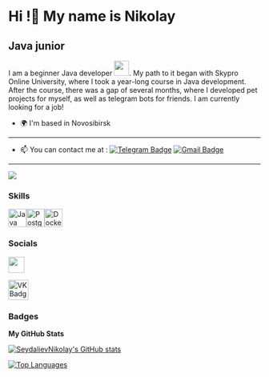 
Hi !👋 My name is Nikolay
===============================================================================================================================

Java junior
-----------

I am a beginner Java developer <img src="https://media.giphy.com/media/WUlplcMpOCEmTGBtBW/giphy.gif" width="30px">. My path to it began with Skypro Online University, where I took a year-long course in Java development. After the course, there was a gap of several months, where I developed pet projects for myself, as well as telegram bots for friends. I am currently looking for a job!

* 🌍  I'm based in Novosibirsk
---
- :mailbox:  You can contact me at : [![Telegram Badge](https://img.shields.io/badge/-Detailnikolay-blue?style=flat&logo=Telegram&logoColor=white)](https://t.me/Detailnikolay) [![Gmail Badge](https://img.shields.io/badge/-Gmail-red?style=flat&logo=Gmail&logoColor=white)](mailto:nikolay.seydaliev@gmail.com)
---
<a href="https://www.github.com/SeydalievNikolay" target="_blank" rel="noreferrer"><img
src="https://img.shields.io/github/followers/SeydalievNikolay?logo=github&style=for-the-badge&color=0891b2&labelColor=1c1917" /></a>

### Skills

<p align="left">
<a href="https://www.oracle.com/java/" target="_blank" rel="noreferrer"><img src="https://raw.githubusercontent.com/danielcranney/readme-generator/main/public/icons/skills/java-colored.svg" width="36" height="36" alt="Java" /></a><a href="https://www.postgresql.org/" target="_blank" rel="noreferrer"><img src="https://raw.githubusercontent.com/danielcranney/readme-generator/main/public/icons/skills/postgresql-colored.svg" width="36" height="36" alt="PostgreSQL" /></a><a href="https://www.docker.com/" target="_blank" rel="noreferrer"><img src="https://raw.githubusercontent.com/danielcranney/readme-generator/main/public/icons/skills/docker-colored.svg" width="36" height="36" alt="Docker" /></a>
</p>

### Socials

<p align="left"> <a href="https://www.github.com/SeydalievNikolay" target="_blank" rel="noreferrer"> <picture> <source media="(prefers-color-scheme: dark)" srcset="https://raw.githubusercontent.com/danielcranney/readme-generator/main/public/icons/socials/github-dark.svg" /> <source media="(prefers-color-scheme: light)" srcset="https://raw.githubusercontent.com/danielcranney/readme-generator/main/public/icons/socials/github.svg" /> <img src="https://raw.githubusercontent.com/danielcranney/readme-generator/main/public/icons/socials/github.svg" width="32" height="32" /> </picture> </a></p>
<a href="https://vk.com/detailnikolay" target="_blank">
      <img src="https://cdn-icons-png.flaticon.com/512/145/145813.png" width="40" height="40" alt="VK Badge"/>
    </a>
    
### Badges

<b>My GitHub Stats</b>

<a href="http://www.github.com/SeydalievNikolay"><img src="https://github-readme-stats.vercel.app/api?username=SeydalievNikolay&show_icons=true&hide=issues,contribs&title_color=0891b2&text_color=ffffff&icon_color=0891b2&bg_color=1c1917&hide_border=true&show_icons=true" alt="SeydalievNikolay's GitHub stats" /></a>

<a href="https://github.com/SeydalievNikolay" align="left"><img src="https://github-readme-stats.vercel.app/api/top-langs/?username=SeydalievNikolay&langs_count=10&title_color=0891b2&text_color=ffffff&icon_color=0891b2&bg_color=1c1917&hide_border=true&locale=en&custom_title=Top%20%Languages" alt="Top Languages" /></a>
<!--
**Seydalievnikolay/SeydalievNikolay** is a ✨ _special_ ✨ repository because its `README.md` (this file) appears on your GitHub profile.
